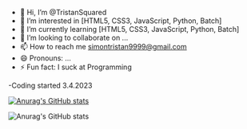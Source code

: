- 👋 Hi, I’m @TristanSquared
- 👀 I’m interested in [HTML5, CSS3, JavaScript, Python, Batch]
- 🌱 I’m currently learning [HTML5, CSS3, JavaScript, Python, Batch]
- 💞️ I’m looking to collaborate on ...
- 📫 How to reach me simontristan9999@gmail.com
- 😄 Pronouns: ...
- ⚡ Fun fact: I suck at Programming
  
-Coding started 3.4.2023

[![Anurag's GitHub stats](https://github-readme-stats.vercel.app/api?username=TristanSquared)](https://github.com/anuraghazra/github-readme-stats)

![Anurag's GitHub stats](https://github-readme-stats.vercel.app/api?username=TristanSquared&show_icons=true&theme=radical)
<!---
TristanSquared/TristanSquared is a ✨ special ✨ repository because its `README.md` (this file) appears on your GitHub profile.
You can click the Preview link to take a look at your changes.
--->
